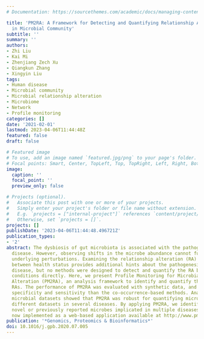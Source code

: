 ```yaml
---
# Documentation: https://sourcethemes.com/academic/docs/managing-content/

title: 'PM2RA: A Framework for Detecting and Quantifying Relationship Alterations
  in Microbial Community'
subtitle: ''
summary: ''
authors:
- Zhi Liu
- Kai Mi
- Zhenjiang Zech Xu
- Qiangkun Zhang
- Xingyin Liu
tags:
- Human disease
- Microbial community
- Microbial relationship alteration
- Microbiome
- Network
- Profile monitoring
categories: []
date: '2021-02-01'
lastmod: 2023-04-06T11:44:48Z
featured: false
draft: false

# Featured image
# To use, add an image named `featured.jpg/png` to your page's folder.
# Focal points: Smart, Center, TopLeft, Top, TopRight, Left, Right, BottomLeft, Bottom, BottomRight.
image:
  caption: ''
  focal_point: ''
  preview_only: false

# Projects (optional).
#   Associate this post with one or more of your projects.
#   Simply enter your project's folder or file name without extension.
#   E.g. `projects = ["internal-project"]` references `content/project/deep-learning/index.md`.
#   Otherwise, set `projects = []`.
projects: []
publishDate: '2023-04-06T11:44:48.496721Z'
publication_types:
- '2'
abstract: The dysbiosis of gut microbiota is associated with the pathogenesis of human
  disease. However, observing shifts in the microbe abundance cannot fully reveal
  underlying perturbations. Examining the relationship alteration (RA) in the microbiome
  between health status provides additional hints about the pathogenesis of human
  disease, but no methods were designed to detect and quantify the RA between different
  conditions directly. Here, we present Profile Monitoring for Microbial Relationship
  Alteration (PM2RA), an analysis framework to identify and quantify the microbial
  RAs. The performance of PM2RA was evaluated with synthetic data, and showed higher
  specificity and sensitivity than the co-occurrence-based methods. Analyses of real
  microbial datasets showed that PM2RA was robust for quantifying microbial RA across
  different datasets in several diseases. By applying PM2RA, we identified several
  novel or previously reported microbes implicated in multiple diseases. PM2RA is
  now implemented as a web-based application available at http://www.pm2ra-xingyinliulab.cn/.
publication: '*Genomics, Proteomics & Bioinformatics*'
doi: 10.1016/j.gpb.2020.07.005
---
```

